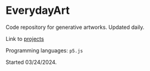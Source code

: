 # EverydayArt
Code repository for generative artworks. Updated daily.

Link to [projects](https://jeffkwang.github.io/art-design.html)

Programming languages: `p5.js`

Started 03/24/2024.
